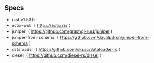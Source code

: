 ## Specs
- rust v1.53.0
- actix-web（ https://actix.rs/ ）  
- juniper（ https://github.com/graphql-rust/juniper )
- juniper-from-schema（ https://github.com/davidpdrsn/juniper-from-schema ）
- dataloader（ https://github.com/cksac/dataloader-rs ）
- diesel（ https://github.com/diesel-rs/diesel ）
